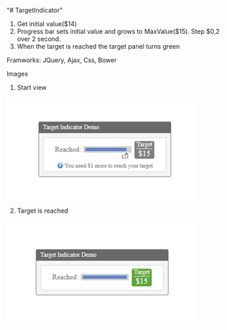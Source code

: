 "# TargetIndicator" 

1. Get initial value($14)
2. Progress bar sets initial value and grows to MaxValue($15). Step $0,2 over 2 second.
3. When the target is reached the target panel turns green

Framworks:
JQuery, Ajax, Css, Bower

Images
1. Start view

![alt text](images/target1.png)

2. Target is reached

![alt text](images/success-target.png)
